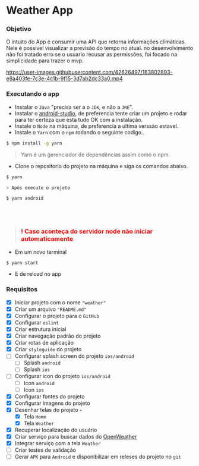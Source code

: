 # Weather App

### Objetivo

O intuito do App é consumir uma API que retorna informações climáticas. Nele é possível visualizar a
previsão do tempo no atual. no desenvolvimento não foi tratado erro se o usuario recusar as permissões, 
foi focado na simplicidade para trazer o mvp.

https://user-images.githubusercontent.com/42626497/163802893-e8a403fe-7c3e-4c1b-9f15-3d7ab2dc33a0.mp4

### Executando o app

* Instalar o `Java` "precisa ser a o `JDK`, e não a `JRE`".
* Instalar o [android-studio](https://developer.android.com/studio), de preferencia tente criar um projeto e rodar para ter certeza que esta tudo OK com a instalação.
* Instale o `Node` na máquina, de preferencia a ultima verssão estavel.
* Instale o `Yarn` com o `npm` rodando o seguinte codigo..
```bash
$ npm install -g yarn
```
> Yarn é um gerenciador de dependências assim como o npm.
* Clone o repositorio do projeto na máquina e siga os comandos abaixo.
```bash
$ yarn

> Após execute o projeto

$ yarn android
```
<br/>
<br/>

> ### <b style="color: red;" >! Caso aconteça do servidor node não iniciar automaticamente</b>

- Em um novo terminal

```bash
$ yarn start
```
- E de reload no app

[//]: # ( Requirement: Weather App)

### Requisitos

 - [X] Iniciar projeto com o nome `"weather"`
 - [X] Criar um arquivo `"README.md"`
 - [X] Configurar o projeto para o `GitHub`
 - [X] Configurar `eslint`
 - [X] Criar estrutura inicial
 - [X] Criar navegação padrão do projeto
 - [X] Criar rotas de aplicação
 - [X] Criar `styleguide` do projeto
 - [ ] Configurar splash screen do projeto `ios/android`
   - [ ] Splash `android`
   - [ ] Splash `ios`
 - [ ] Configurar icon do projeto `ios/android`
   - [ ] Icon `android`
   - [ ] Icon `ios`
 - [X] Configurar fontes do projeto
 - [X] Configurar imagens do projeto
 - [X] Desenhar telas do projeto -
   - [X] Tela `Home`
   - [X] Tela `Weather`
 - [X] Recuperar localização do usuário
 - [X] Criar serviço para buscar dados do [OpenWeather](https://openweathermap.org/api)
 - [X] Integrar serviço com a tela `Weather`
 - [ ] Criar testes de validação
 - [ ] Gerar `APK` para `Android` e disponibilizar em releses do projeto no `git`

<br>
